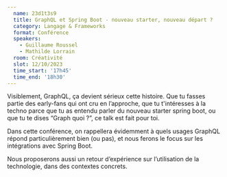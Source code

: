 ```yaml
---
  name: 23d1t3s9
  title: GraphQL et Spring Boot - nouveau starter, nouveau départ ?
  category: Langage & Frameworks
  format: Conférence
  speakers: 
    - Guillaume Roussel
    - Mathilde Lorrain
  room: Créativité
  slot: 12/10/2023
  time_start: '17h45'
  time_end: '18h30'
---
```

Visiblement, GraphQL, ça devient sérieux cette histoire. Que tu fasses partie des early-fans qui ont cru en l’approche, que tu t'intéresses à la techno parce que tu as entendu parler du nouveau starter spring boot, ou que tu te dises “Graph quoi ?”, ce talk est fait pour toi. 

Dans cette conférence, on rappellera évidemment à quels usages GraphQL répond particulièrement bien (ou pas), et nous ferons le focus sur les intégrations avec Spring Boot.

Nous proposerons aussi un retour d’expérience sur l’utilisation de la technologie, dans des contextes concrets.


